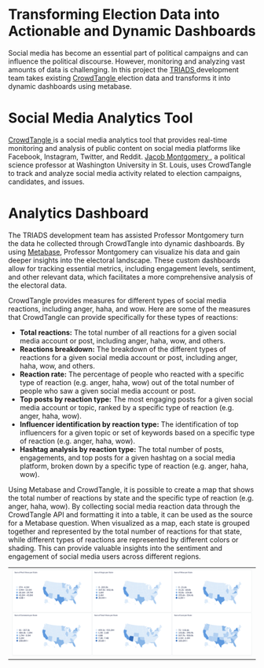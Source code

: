 
# Transforming Election Data into Actionable and Dynamic Dashboards

Social media has become an essential part of political campaigns and can influence the political discourse. 
However, monitoring and analyzing vast amounts of data is challenging. 
In this project the <a href="https://triads.wustl.edu">  TRIADS </a> development team takes existing  <a href="https://help.crowdtangle.com/en/articles/2346958-using-crowdtangle-for-elections-coverage">CrowdTangle </a> election data and transforms it into dynamic dashboards using metabase.  

# Social Media Analytics Tool

<a href="https://help.crowdtangle.com/en/articles/2346958-using-crowdtangle-for-elections-coverage">CrowdTangle </a> is a social media analytics tool that provides real-time monitoring and analysis of public content on social media platforms like Facebook, Instagram, Twitter, and Reddit. <a href="https://polisci.wustl.edu/people/jacob-montgomery"> Jacob Montgomery </a>, a political science professor at Washington University in St. Louis, uses CrowdTangle to track and analyze social media activity related to election campaigns, candidates, and issues.

# Analytics Dashboard 

The TRIADS development team has assisted Professor Montgomery turn the data he collected through CrowdTangle into dynamic dashboards. By using 
<a href="https://www.metabase.com">Metabase</a>,  Professor Montgomery can visualize his data and gain deeper insights into the electoral landscape.
These custom dashboards allow for tracking essential metrics, including engagement levels, sentiment, and other relevant data, which facilitates a more comprehensive analysis of the electoral data. 

CrowdTangle provides measures for different types of social media reactions, including anger, haha, and wow. Here are some of the measures that CrowdTangle can provide specifically for these types of reactions:

- **Total reactions:** The total number of all reactions for a given social media account or post, including anger, haha, wow, and others.
- **Reactions breakdown:** The breakdown of the different types of reactions for a given social media account or post, including anger, haha, wow, and others.
- **Reaction rate:** The percentage of people who reacted with a specific type of reaction (e.g. anger, haha, wow) out of the total number of people who saw a given social media account or post.
- **Top posts by reaction type:** The most engaging posts for a given social media account or topic, ranked by a specific type of reaction (e.g. anger, haha, wow).
- **Influencer identification by reaction type:** The identification of top influencers for a given topic or set of keywords based on a specific type of reaction (e.g. anger, haha, wow).
- **Hashtag analysis by reaction type:** The total number of posts, engagements, and top posts for a given hashtag on a social media platform, broken down by a specific type of reaction (e.g. anger, haha, wow).



Using Metabase and CrowdTangle, it is possible to create a map that shows the total number of reactions by state and the specific type of reaction (e.g. anger, haha, wow). By collecting social media reaction data through the CrowdTangle API and formatting it into a table, it can be used as the source for a Metabase question. When visualized as a map, each state is grouped together and represented by the total number of reactions for that state, while different types of reactions are represented by different colors or shading. This can provide valuable insights into the sentiment and engagement of social media users across different regions.<table>
  <tr>    
    <td><img src="/states.png" alt="Image 3"></td>
  </tr>
</table>
